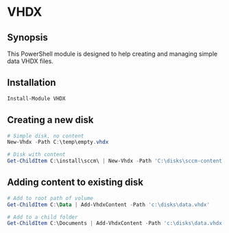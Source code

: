 ﻿# VHDX

## Synopsis

This PowerShell module is designed to help creating and managing simple data VHDX files.

## Installation

```powershell
Install-Module VHDX
```

## Creating a new disk

```powershell
# Simple disk, no content
New-Vhdx -Path C:\temp\empty.vhdx

# Disk with content
Get-ChildItem C:\install\sccm\ | New-Vhdx -Path 'C:\disks\sccm-content.vhdx'
```

## Adding content to existing disk

```powershell
# Add to root path of volume
Get-ChildItem C:\Data | Add-VhdxContent -Path 'c:\disks\data.vhdx'

# Add to a child folder
Get-ChildItem C:\Documents | Add-VhdxContent -Path 'c:\disks\data.vhdx' -SubPath "$env:COMPUTERNAME\documents"
```
